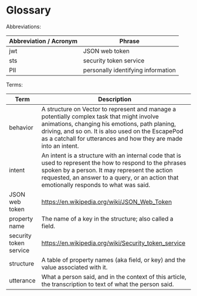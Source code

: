 # Glossary 

Abbreviations:

| Abbreviation / Acronym | Phrase  |
|----------|----------|
|   jwt | JSON web token    |
|   sts | security token service|
|   PII | personally identifying information |

Terms:

|   Term  | Description |
|---------|-------------|
| behavior | A structure on Vector to represent and manage a potentially complex task that might involve animations, changing his emotions, path planing, driving, and so on.  It is also used on the EscapePod as a catchall for utterances and how they are made into an intent.|
| intent   | An intent is a structure with an internal code that is used to represent the how to respond to the phrases spoken by a person. It may represent the action requested, an answer to a query, or an action that emotionally responds to what was said.  |
|JSON web token | https://en.wikipedia.org/wiki/JSON_Web_Token | 
|property name|The name of a key in the structure; also called a field.|
|security token service | https://en.wikipedia.org/wiki/Security_token_service |
|structure |A table of property names (aka field, or key) and the value associated with it.|
|utterance |What a person said, and in the context of this article, the transcription to text of what the person said.|

